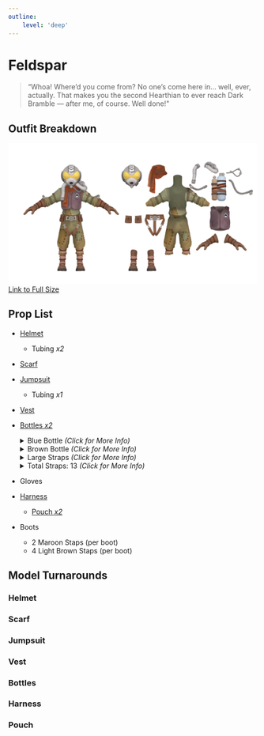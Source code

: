 ```yaml
---
outline:
    level: 'deep'
---
```


<script setup>
import TransparentVideo from '../../../components/TransparentVideo.vue'
</script>

# Feldspar
> “Whoa! Where’d you come from? No one’s come here in… well, ever, actually. That makes you the second Hearthian to ever reach Dark Bramble — after me, of course. Well done!"

## Outfit Breakdown
![Feldspar Model Reference](./media/Breakdown.webp)
[Link to Full Size](./media/Breakdown.webp)

## Prop List
* [Helmet](#helmet)
    * Tubing *x2*
* [Scarf](#scarf)
* [Jumpsuit](#jumpsuit)
    * Tubing *x1*
* [Vest](#vest)
* [Bottles *x2*](#bottles)
    <details>
    <summary>Blue Bottle <i>(Click for More Info)</i></summary>

    * Tubing *x1*

    * Black Straps *x2*
    * Maroon Straps *x2*
    * Light Brown Straps *x1*
    
    </details>

    <details>
    <summary>Brown Bottle <i>(Click for More Info)</i></summary>

    * Tubing *x1*

    * Black Straps *x2*
    * Maroon Straps *x1*
    * Light Brown Straps *x3*

    </details>

    <details>
    <summary>Large Straps <i>(Click for More Info)</i></summary>

    * Maroon Strap *x1*
    * Light Brown Strap *x1*
    
    </details>

    <details>
    <summary>Total Straps: 13 <i>(Click for More Info)</i></summary>

    * Total Straps:
        * Black *x4*
        * Maroon Straps *x3*
        * Light Brown Straps *x4*
        * Large Marron Strap *x1*
        * Large Brown Strap *x1*
    
    </details>
* Gloves
* [Harness](#harness)
    * [Pouch *x2*](#pouch)
* Boots
    * 2 Maroon Staps (per boot)
    * 4 Light Brown Staps (per boot)

## Model Turnarounds

### Helmet
<TransparentVideo path='feldspar/helmet'/>

### Scarf
<TransparentVideo path='feldspar/scarf'/>

### Jumpsuit
<TransparentVideo path='feldspar/jumpsuit'/>

### Vest
<TransparentVideo path='feldspar/vest'/>

### Bottles
<TransparentVideo path='feldspar/bottles'/>

### Harness
<TransparentVideo path='feldspar/harness'/>

### Pouch
<TransparentVideo path='feldspar/pouch'/>